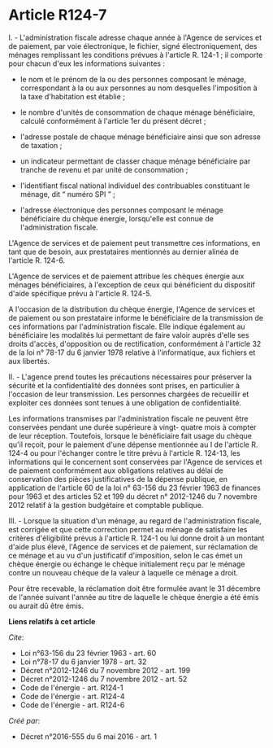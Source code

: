 # Article R124-7

I. - L'administration fiscale adresse chaque année à l'Agence de services et de paiement, par voie électronique, le fichier,
signé électroniquement, des ménages remplissant les conditions prévues à l'article R. 124-1 ; il comporte pour chacun d'eux
les informations suivantes :

- le nom et le prénom de la ou des personnes composant le ménage, correspondant à la ou aux personnes au nom desquelles
l'imposition à la taxe d'habitation est établie ;

- le nombre d'unités de consommation de chaque ménage bénéficiaire, calculé conformément à l'article 1er du présent décret ;

- l'adresse postale de chaque ménage bénéficiaire ainsi que son adresse de taxation ;

- un indicateur permettant de classer chaque ménage bénéficiaire par tranche de revenu et par unité de consommation ;

- l'identifiant fiscal national individuel des contribuables constituant le ménage, dit “ numéro SPI ” ;

- l'adresse électronique des personnes composant le ménage bénéficiaire du chèque énergie, lorsqu'elle est connue de
l'administration fiscale. 

L'Agence de services et de paiement peut transmettre ces informations, en tant que de besoin, aux prestataires mentionnés au
dernier alinéa de l'article R. 124-6. 

L'Agence de services et de paiement attribue les chèques énergie aux ménages bénéficiaires, à l'exception de ceux qui
bénéficient du dispositif d'aide spécifique prévu à l'article R. 124-5. 

A l'occasion de la distribution du chèque énergie, l'Agence de services et de paiement ou son prestataire informe le
bénéficiaire de la transmission de ces informations par l'administration fiscale. Elle indique également au bénéficiaire les
modalités lui permettant de faire valoir auprès d'elle ses droits d'accès, d'opposition ou de rectification, conformément à
l'article 32 de la loi n° 78-17 du 6 janvier 1978 relative à l'informatique, aux fichiers et aux libertés. 

II. - L'agence prend toutes les précautions nécessaires pour préserver la sécurité et la confidentialité des données sont
prises, en particulier à l'occasion de leur transmission. Les personnes chargées de recueillir et exploiter ces données sont
tenues à une obligation de confidentialité. 

Les informations transmises par l'administration fiscale ne peuvent être conservées pendant une durée supérieure à vingt-
quatre mois à compter de leur réception. Toutefois, lorsque le bénéficiaire fait usage du chèque qu'il reçoit, pour le
paiement d'une dépense mentionnée au I de l'article R. 124-4 ou pour l'échanger contre le titre prévu à l'article R. 124-13,
les informations qui le concernent sont conservées par l'Agence de services et de paiement conformément aux obligations
relatives au délai de conservation des pièces justificatives de la dépense publique, en application de l'article 60 de la loi
n° 63-156 du 23 février 1963 de finances pour 1963 et des articles 52 et 199 du décret n° 2012-1246 du 7 novembre 2012
relatif à la gestion budgétaire et comptable publique. 

III. - Lorsque la situation d'un ménage, au regard de l'administration fiscale, est corrigée et que cette correction permet
au ménage de satisfaire les critères d'éligibilité prévus à l'article R. 124-1 ou lui donne droit à un montant d'aide plus
élevé, l'Agence de services et de paiement, sur réclamation de ce ménage et au vu d'un justificatif d'imposition, selon le
cas émet un chèque énergie ou échange le chèque initialement reçu par le ménage contre un nouveau chèque de la valeur à
laquelle ce ménage a droit. 

Pour être recevable, la réclamation doit être formulée avant le 31 décembre de l'année suivant l'année au titre de laquelle
le chèque énergie a été émis ou aurait dû être émis.

**Liens relatifs à cet article**

_Cite_:

  - Loi n°63-156 du 23 février 1963 - art. 60
  - Loi n°78-17 du 6 janvier 1978 - art. 32
  - Décret n°2012-1246 du 7 novembre 2012 - art. 199
  - Décret n°2012-1246 du 7 novembre 2012 - art. 52
  - Code de l'énergie - art. R124-1
  - Code de l'énergie - art. R124-4
  - Code de l'énergie - art. R124-6

_Créé par_:

  - Décret n°2016-555 du 6 mai 2016 - art. 1

